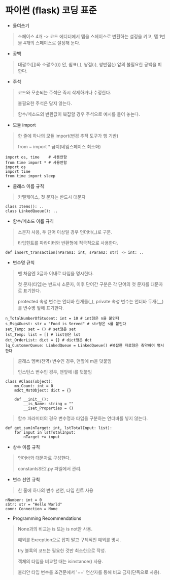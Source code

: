 # 파이썬 (flask) 코딩 표준

* 들여쓰기
> 스페이스 4개 -> 코드 에디터에서 탭을 스페이스로 변환하는 설정을 키고, 탭 1번을 4개의 스페이스로 설정해 둔다.

* 공백
> 대괄호([])와 소괄호(()) 안, 쉼표(,), 쌍점(:), 쌍반점(;) 앞의 불필요한 공백을 피한다.

* 주석
> 코드와 모순되는 주석은 즉시 삭제하거나 수정한다.
>
> 불필요한 주석은 달지 않는다.
>
> 함수/메소드의 반환값이 복잡할 경우 주석으로 예시를 들어 놓는다. 

* 모듈 import
> 한 줄에 하나의 모듈 import(변경 추적 도구가 행 기반)
>
> from ~ import * 금지(네임스페이스 최소화)
```
import os, time    # 사용안함
from time import * # 사용안함
import os
import time
from time import sleep 
```

* 클래스 이름 규칙
> 카멜케이스, 첫 문자는 반드시 대문자
```
class Items(): ..
class LinkedQueue(): ..
```

* 함수/메소드 이름 규칙

> 소문자 사용, 두 단어 이상일 경우 언더바(_)로 구분.
>
> 타입힌트를 파라미터와 반환형에 적극적으로 사용한다.
```
def insert_transaction(nParam1: int, sParam2: str) -> int: ..
```

* 변수명 규칙
> 맨 처음엔 3글자 이내로 타입을 명시한다.
>
> 첫 문자(타입)는 반드시 소문자, 이후 단어간 구분은 각 단어의 첫 문자를 대문자로 표기한다.
>
> protected 속성 변수는 언더바 한개를(_), private 속성 변수는 언더바 두개(__)를 변수명 앞에 표기한다.
```
n_TotalNumberOfStudent: int = 10 # int형은 n을 붙인다
s_Msg4Guest: str = "Food is Served" # str형은 s를 붙인다
set_Temp: set = () # set형은 set
lst_Temp: list = [] # list형은 lst
dct_OrderList: dict = {} # dict형은 dct
lq_CustomerQueue: LinkedQueue = LinkedQueue() #복잡한 자료형은 축약하여 명시한다
```

> 클래스 멤버(전역) 변수인 경우, 맨앞에 m을 덧붙임
>
> 인스턴스 변수인 경우, 맨앞에 i를 덧붙임
```
class AClass(object):
    mn_Count: int = 0
    mdct_MstObject: dict = {}

    def __init__():
        __is_Name: string = ""
        __iset_Properties = ()
```

> 함수 파라미터의 경우 변수명과 타입을 구분하는 언더바를 넣지 않는다. 
```
def get_sum(nTarget: int, lstTotalInput: list):
    for input in lstTotalInput:
        nTarget += input
```

* 상수 이름 규칙
> 언더바와 대문자로 구성한다.
>
> constantsSE2.py 파일에서 관리.


* 변수 선언 규칙
> 한 줄에 하나의 변수 선언, 타입 힌트 사용
```
nNumber: int = 0
sStr: str = "Hello World"
conn: Connection = None
```

* Programming Recommendations
> None과의 비교는 is 또는 is not만 사용.
>
> 예외를 Exception으로 잡지 말고 구체적인 예외를 명시.
>
> try 블록의 코드는 필요한 것만 최소한으로 작성.
>
> 객체의 타입을 비교할 때는 isinstance() 사용.
>
> 불리안 타입 변수를 조건문에서 '==' 연산자를 통해 비교 금지(단독으로 사용).
